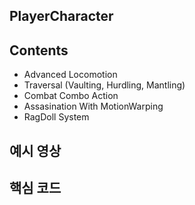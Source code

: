 PlayerCharacter
-

Contents
-
- Advanced Locomotion
- Traversal (Vaulting, Hurdling, Mantling)
- Combat Combo Action
- Assasination With MotionWarping
- RagDoll System

예시 영상
-


핵심 코드
-

